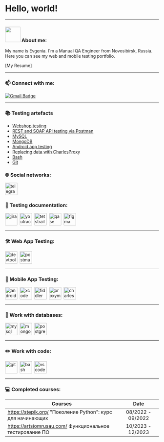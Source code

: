# Hello, world!

---

### <img src="https://media.giphy.com/media/VgCDAzcKvsR6OM0uWg/giphy.gif" width="50"> About me:

My name is Evgenia. I`m a Manual QA Engineer from Novosibirsk, Russia. Here you can see my web and mobile testing portfolio.

  [My Resume]

---

### 📫 Connect with me:

[![Gmail Badge](https://img.shields.io/badge/-Gmail-red?style=flat&logo=Gmail&logoColor=white)](mailto:evgeniabuksha@gmail.com)

---

### 📚 Testing artefacts

<p> 
 <ul>
<li>  <a href="https://github.com/buksha-evgenia/web_testing">Webshop testing</a>  </li>
<li>  <a href="https://github.com/buksha-evgenia/api-testing"> REST and SOAP API testing via Postman </a>   </li>
<li> <a href="https://github.com/buksha-evgenia/SQL">MySQL</a>   </li>
<li>  <a href="https://github.com/buksha-evgenia/MongoDB">MongoDB</a>  </li>
<li>  <a href="https://github.com/buksha-evgenia/mobile_testing"> Android app testing</a>   </li>
<li> <a href="https://github.com/buksha-evgenia/Charles-Proxy">Replacing data with CharlesProxy</a>  </li>
<li> <a href="https://github.com/buksha-evgenia/bash"> Bash </a>  </li>
<li> <a href="https://github.com/buksha-evgenia/git"> Git </a> </li>
</ul>
</p>

### 🌐 Social networks:

 <div id="badges">
    <a href="https://t.me/zhenya1326" target="_blank">
      <img src="https://cdn-icons-png.flaticon.com/512/2111/2111646.png" width="40" height="40" alt="telegram" />
    </a>
  </div>

### 📁 Testing documentation:

<div>
  <img src="https://cdn.jsdelivr.net/gh/devicons/devicon/icons/jira/jira-original.svg" title="jira" alt="jira" width="40" height="40"/>&nbsp
  <img src="https://upload.wikimedia.org/wikipedia/commons/thumb/8/8d/YouTrack_Icon.svg/1024px-YouTrack_Icon.svg.png?20200803082248" title="youtrack" alt="youtrack" width="40" height="40"/>&nbsp
  <img src="https://codahosted.io/packs/21236/unversioned/assets/LOGO/ba1091c59bab89cd2fd0f289622731fe16113d7b00905abe64759c313a4b73b76c1b0426076ed76cb74752234c734131df46992d5b8b48fc13e264240e4f7119f736cfeb64df36ded54b5cbf6198b9cadedf18dd0cac5c7dbcd16e6336c29363cd1292ba" title="testrail" alt="tetstrail" width="40" height="40"/>&nbsp
  <img src="https://luna1.co/eb0187.png" title="qase" alt="qase" width="40" height="40"/>&nbsp
  <img src="https://cdn.jsdelivr.net/gh/devicons/devicon/icons/figma/figma-original.svg" title="figma" alt="figma" width="40" height="40"/>&nbsp
</div>

---

### 🛠 Web App Testing:

<div>
  <img src="https://d33wubrfki0l68.cloudfront.net/38b5c953a4667366685d55db55d057c86db1fc54/a0fdc/static/acae6b24d940347661ca901ea07f47c1/chrome-dev-logo-icon.png" title="devtools" alt="devtools" width="40" height="40"/>&nbsp
  <img src="https://seeklogo.com/images/P/postman-logo-0087CA0D15-seeklogo.com.png" title="postman" alt="postman" width="40" height="40"/>&nbsp
</div>

---

### 📱 Mobile App Testing:

<div>
  <img src="https://cdn.jsdelivr.net/gh/devicons/devicon/icons/androidstudio/androidstudio-original.svg" title="android-studio" alt="android-studio" width="40" height="40"/>&nbsp
  <img src="https://cdn.jsdelivr.net/gh/devicons/devicon/icons/xcode/xcode-original.svg" title="xcode" alt="xcode" width="40" height="40"/>&nbsp
  <img src="https://www.megaleechers.com/storage/Fiddler-Everywhere-Icon.png" title="fiddler" alt="fiddler" width="40" height="40"/>&nbsp
  <img src="https://is5-ssl.mzstatic.com/image/thumb/Purple115/v4/30/81/5d/30815dd6-1b91-f251-d5db-b1e50e38cf7d/source/200x200bb.jpg" title="proxyman" alt="proxyman" width="40" height="40"/>&nbsp
  <img src="https://encrypted-tbn0.gstatic.com/images?q=tbn:ANd9GcQTYyl_o6IBVDtKXEVaYDzR1TarX6tfZ4bExoVDeM_t3RTJpFZBKQCVx5R4UnisU-WcwYM&usqp=CAU" title="charles proxy" alt="charles proxy" width="40" height="40"/>&nbsp
</div>


---

### 💾 Work with databases:

<div>
  <img src="https://cdn.jsdelivr.net/gh/devicons/devicon/icons/mysql/mysql-original.svg" title="mysql" alt="mysql" width="40" height="40"/>&nbsp
  <img src="https://cdn.jsdelivr.net/gh/devicons/devicon/icons/mongodb/mongodb-original.svg" title="mongodb" alt="mongodb" width="40" height="40"/>&nbsp
  <img src="https://cdn.icon-icons.com/icons2/2415/PNG/512/postgresql_plain_wordmark_logo_icon_146390.png" title="postgresql" alt="postgresql" width="40" height="40"/>&nbsp
</div>

---

### ✏️ Work with code:

<div>
  <img src="https://cdn.jsdelivr.net/gh/devicons/devicon/icons/git/git-original.svg" title="git" alt="git" width="40" height="40"/>&nbsp
  <img src="https://upload.wikimedia.org/wikipedia/commons/thumb/4/4b/Bash_Logo_Colored.svg/1024px-Bash_Logo_Colored.svg.png?20180723054350" title="bash" alt="bash" width="40" height="40"/>&nbsp
  <img src="https://cdn.jsdelivr.net/gh/devicons/devicon/icons/vscode/vscode-original.svg" title="vscode" alt="vscode" width="40" height="40"/>&nbsp
  
</div>

---

### 💻 Completed courses:

|                                  Courses                        |   Date            |
| ----------------------------------------------------------------| :---------------: |
| https://stepik.org/ "Поколение Python": курс для начинающих     | 08/2022 - 09/2022 |
| https://artsiomrusau.com/ Функциональное тестирование ПО        | 10/2023 - 12/2023 |
